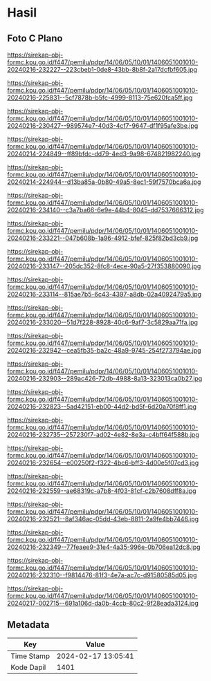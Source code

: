 # Hasil

## Foto C Plano

https://sirekap-obj-formc.kpu.go.id/f447/pemilu/pdpr/14/06/05/10/01/1406051001010-20240216-232227--223cbeb1-0de8-43bb-8b8f-2a17dcfbf605.jpg

https://sirekap-obj-formc.kpu.go.id/f447/pemilu/pdpr/14/06/05/10/01/1406051001010-20240216-225831--5cf7878b-b5fc-4999-8113-75e620fca5ff.jpg

https://sirekap-obj-formc.kpu.go.id/f447/pemilu/pdpr/14/06/05/10/01/1406051001010-20240216-230427--989574e7-40d3-4cf7-9647-df1f95afe3be.jpg

https://sirekap-obj-formc.kpu.go.id/f447/pemilu/pdpr/14/06/05/10/01/1406051001010-20240214-224849--ff89bfdc-dd79-4ed3-9a98-674821982240.jpg

https://sirekap-obj-formc.kpu.go.id/f447/pemilu/pdpr/14/06/05/10/01/1406051001010-20240214-224944--d13ba85a-0b80-49a5-8ec1-59f7570bca6a.jpg

https://sirekap-obj-formc.kpu.go.id/f447/pemilu/pdpr/14/06/05/10/01/1406051001010-20240216-234140--c3a7ba66-6e9e-44b4-8045-dd7537666312.jpg

https://sirekap-obj-formc.kpu.go.id/f447/pemilu/pdpr/14/06/05/10/01/1406051001010-20240216-233221--047b608b-1a96-4912-bfef-825f82bd3cb9.jpg

https://sirekap-obj-formc.kpu.go.id/f447/pemilu/pdpr/14/06/05/10/01/1406051001010-20240216-233147--205dc352-8fc8-4ece-90a5-27f353880090.jpg

https://sirekap-obj-formc.kpu.go.id/f447/pemilu/pdpr/14/06/05/10/01/1406051001010-20240216-233114--815ae7b5-6c43-4397-a8db-02a4092479a5.jpg

https://sirekap-obj-formc.kpu.go.id/f447/pemilu/pdpr/14/06/05/10/01/1406051001010-20240216-233020--51d7f228-8928-40c6-9af7-3c5829aa71fa.jpg

https://sirekap-obj-formc.kpu.go.id/f447/pemilu/pdpr/14/06/05/10/01/1406051001010-20240216-232942--cea5fb35-ba2c-48a9-9745-254f273794ae.jpg

https://sirekap-obj-formc.kpu.go.id/f447/pemilu/pdpr/14/06/05/10/01/1406051001010-20240216-232903--289ac426-72db-4988-8a13-323013ca0b27.jpg

https://sirekap-obj-formc.kpu.go.id/f447/pemilu/pdpr/14/06/05/10/01/1406051001010-20240216-232823--5ad42151-eb00-44d2-bd5f-6d20a70f8ff1.jpg

https://sirekap-obj-formc.kpu.go.id/f447/pemilu/pdpr/14/06/05/10/01/1406051001010-20240216-232735--257230f7-ad02-4e82-8e3a-c4bff64f588b.jpg

https://sirekap-obj-formc.kpu.go.id/f447/pemilu/pdpr/14/06/05/10/01/1406051001010-20240216-232654--e00250f2-f322-4bc6-bff3-4d00e5f07cd3.jpg

https://sirekap-obj-formc.kpu.go.id/f447/pemilu/pdpr/14/06/05/10/01/1406051001010-20240216-232559--ae68319c-a7b8-4f03-81cf-c2b7608dff8a.jpg

https://sirekap-obj-formc.kpu.go.id/f447/pemilu/pdpr/14/06/05/10/01/1406051001010-20240216-232521--8af346ac-05dd-43eb-8811-2a9fe4bb7446.jpg

https://sirekap-obj-formc.kpu.go.id/f447/pemilu/pdpr/14/06/05/10/01/1406051001010-20240216-232349--77feaee9-31e4-4a35-996e-0b706ea12dc8.jpg

https://sirekap-obj-formc.kpu.go.id/f447/pemilu/pdpr/14/06/05/10/01/1406051001010-20240216-232310--f9814476-81f3-4e7a-ac7c-d91580585d05.jpg

https://sirekap-obj-formc.kpu.go.id/f447/pemilu/pdpr/14/06/05/10/01/1406051001010-20240217-002715--691a106d-da0b-4ccb-80c2-9f28eada3124.jpg


## Metadata

| Key        | Value               |
| ---------- | ------------------- |
| Time Stamp | 2024-02-17 13:05:41 |
| Kode Dapil | 1401                |



